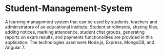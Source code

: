# Student-Management-System
A learning management system that can be used by students, teachers and administrators of an educational institute. Student enrollments, sharing files, adding notices, marking attendence, student chat groups, generating reports on exam results, and payments functionalities are provided in this application. The technologies used were Node.js, Express, MongoDB, and Angular 7.
